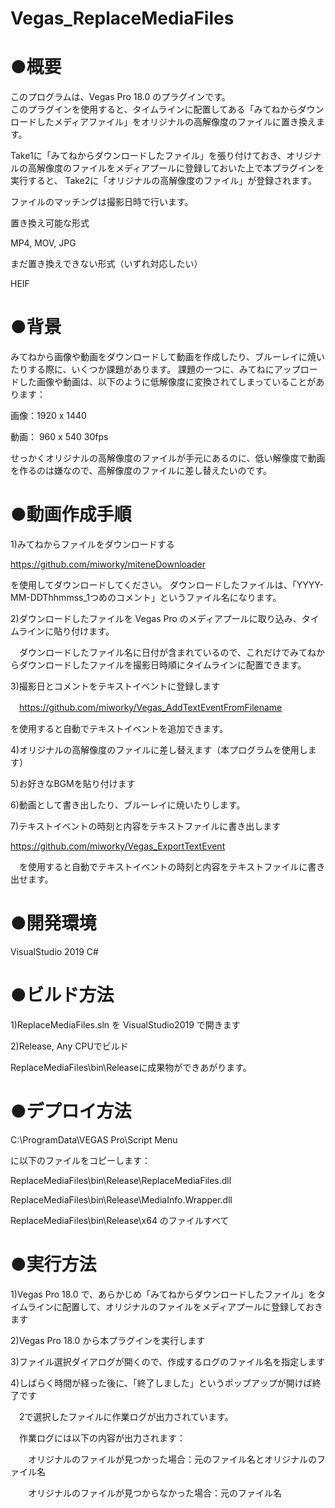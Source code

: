# Vegas_ReplaceMediaFiles
# ●概要

このプログラムは、Vegas Pro 18.0 のプラグインです。  
このプラグインを使用すると、タイムラインに配置してある「みてねからダウンロードしたメディアファイル」をオリジナルの高解像度のファイルに置き換えます。 

Take1に「みてねからダウンロードしたファイル」を張り付けておき、オリジナルの高解像度のファイルをメディアプールに登録しておいた上で本プラグインを実行すると、
Take2に「オリジナルの高解像度のファイル」が登録されます。

ファイルのマッチングは撮影日時で行います。

置き換え可能な形式

MP4, MOV, JPG

まだ置き換えできない形式（いずれ対応したい）

HEIF


# ●背景

みてねから画像や動画をダウンロードして動画を作成したり、ブルーレイに焼いたりする際に、いくつか課題があります。
課題の一つに、みてねにアップロードした画像や動画は、以下のように低解像度に変換されてしまっていることがあります：

画像：1920 x 1440

動画： 960 x 540 30fps

せっかくオリジナルの高解像度のファイルが手元にあるのに、低い解像度で動画を作るのは嫌なので、高解像度のファイルに差し替えたいのです。

# ●動画作成手順

1)みてねからファイルをダウンロードする

  https://github.com/miworky/miteneDownloader

  を使用してダウンロードしてください。
  ダウンロードしたファイルは、「YYYY-MM-DDThhmmss_1つめのコメント」というファイル名になります。
  
2)ダウンロードしたファイルを Vegas Pro のメディアプールに取り込み、タイムラインに貼り付けます。

　ダウンロードしたファイル名に日付が含まれているので、これだけでみてねからダウンロードしたファイルを撮影日時順にタイムラインに配置できます。

3)撮影日とコメントをテキストイベントに登録します

　https://github.com/miworky/Vegas_AddTextEventFromFilename

  を使用すると自動でテキストイベントを追加できます。

4)オリジナルの高解像度のファイルに差し替えます（本プログラムを使用します）

5)お好きなBGMを貼り付けます

6)動画として書き出したり、ブルーレイに焼いたりします。

7)テキストイベントの時刻と内容をテキストファイルに書き出します

  https://github.com/miworky/Vegas_ExportTextEvent

　を使用すると自動でテキストイベントの時刻と内容をテキストファイルに書き出せます。

# ●開発環境

VisualStudio 2019 C#

# ●ビルド方法

1)ReplaceMediaFiles.sln を VisualStudio2019 で開きます

2)Release, Any CPUでビルド

ReplaceMediaFiles\bin\Releaseに成果物ができあがります。


# ●デプロイ方法

C:\ProgramData\VEGAS Pro\Script Menu

に以下のファイルをコピーします：

ReplaceMediaFiles\bin\Release\ReplaceMediaFiles.dll

ReplaceMediaFiles\bin\Release\MediaInfo.Wrapper.dll

ReplaceMediaFiles\bin\Release\x64 のファイルすべて


# ●実行方法

1)Vegas Pro 18.0 で、あらかじめ「みてねからダウンロードしたファイル」をタイムラインに配置して、オリジナルのファイルをメディアプールに登録しておきます

2)Vegas Pro 18.0 から本プラグインを実行します

3)ファイル選択ダイアログが開くので、作成するログのファイル名を指定します

4)しばらく時間が経った後に、「終了しました」というポップアップが開けば終了です

　2で選択したファイルに作業ログが出力されています。
 
 　作業ログには以下の内容が出力されます：
  
　　オリジナルのファイルが見つかった場合：元のファイル名とオリジナルのファイル名
  
　　オリジナルのファイルが見つからなかった場合：元のファイル名



